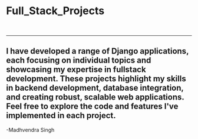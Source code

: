 <h1>Full_Stack_Projects</h1>
<br>
<hr>
<h2>I have developed a range of Django applications, each focusing on individual topics and showcasing my expertise in fullstack development. These projects highlight my skills in backend development, database integration, and creating robust, scalable web applications. Feel free to explore the code and features I've implemented in each project.</h2>
<p>-Madhvendra Singh</p>
